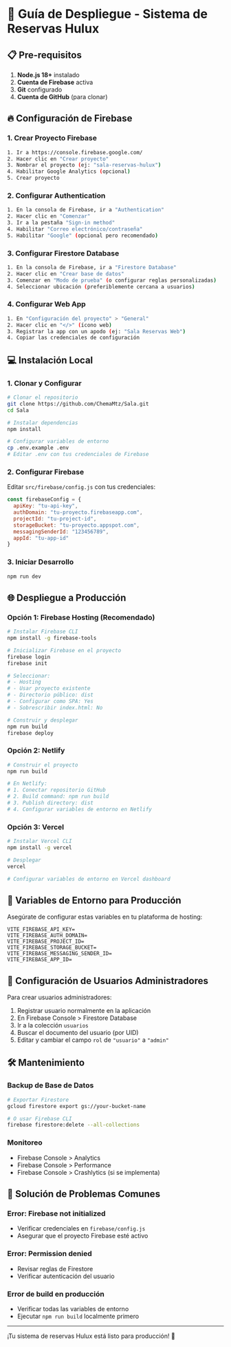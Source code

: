 # 🚀 Guía de Despliegue - Sistema de Reservas Hulux

## 📋 Pre-requisitos

1. **Node.js 18+** instalado
2. **Cuenta de Firebase** activa
3. **Git** configurado
4. **Cuenta de GitHub** (para clonar)

## 🔥 Configuración de Firebase

### 1. Crear Proyecto Firebase
```bash
1. Ir a https://console.firebase.google.com/
2. Hacer clic en "Crear proyecto"
3. Nombrar el proyecto (ej: "sala-reservas-hulux")
4. Habilitar Google Analytics (opcional)
5. Crear proyecto
```

### 2. Configurar Authentication
```bash
1. En la consola de Firebase, ir a "Authentication"
2. Hacer clic en "Comenzar"
3. Ir a la pestaña "Sign-in method"
4. Habilitar "Correo electrónico/contraseña"
5. Habilitar "Google" (opcional pero recomendado)
```

### 3. Configurar Firestore Database
```bash
1. En la consola de Firebase, ir a "Firestore Database"
2. Hacer clic en "Crear base de datos"
3. Comenzar en "Modo de prueba" (o configurar reglas personalizadas)
4. Seleccionar ubicación (preferiblemente cercana a usuarios)
```

### 4. Configurar Web App
```bash
1. En "Configuración del proyecto" > "General"
2. Hacer clic en "</>" (ícono web)
3. Registrar la app con un apodo (ej: "Sala Reservas Web")
4. Copiar las credenciales de configuración
```

## 💻 Instalación Local

### 1. Clonar y Configurar
```bash
# Clonar el repositorio
git clone https://github.com/ChemaMtz/Sala.git
cd Sala

# Instalar dependencias
npm install

# Configurar variables de entorno
cp .env.example .env
# Editar .env con tus credenciales de Firebase
```

### 2. Configurar Firebase
Editar `src/firebase/config.js` con tus credenciales:

```javascript
const firebaseConfig = {
  apiKey: "tu-api-key",
  authDomain: "tu-proyecto.firebaseapp.com",
  projectId: "tu-project-id",
  storageBucket: "tu-proyecto.appspot.com",
  messagingSenderId: "123456789",
  appId: "tu-app-id"
}
```

### 3. Iniciar Desarrollo
```bash
npm run dev
```

## 🌐 Despliegue a Producción

### Opción 1: Firebase Hosting (Recomendado)

```bash
# Instalar Firebase CLI
npm install -g firebase-tools

# Inicializar Firebase en el proyecto
firebase login
firebase init

# Seleccionar:
# - Hosting
# - Usar proyecto existente
# - Directorio público: dist
# - Configurar como SPA: Yes
# - Sobrescribir index.html: No

# Construir y desplegar
npm run build
firebase deploy
```

### Opción 2: Netlify

```bash
# Construir el proyecto
npm run build

# En Netlify:
# 1. Conectar repositorio GitHub
# 2. Build command: npm run build
# 3. Publish directory: dist
# 4. Configurar variables de entorno en Netlify
```

### Opción 3: Vercel

```bash
# Instalar Vercel CLI
npm install -g vercel

# Desplegar
vercel

# Configurar variables de entorno en Vercel dashboard
```

## 🔧 Variables de Entorno para Producción

Asegúrate de configurar estas variables en tu plataforma de hosting:

```env
VITE_FIREBASE_API_KEY=
VITE_FIREBASE_AUTH_DOMAIN=
VITE_FIREBASE_PROJECT_ID=
VITE_FIREBASE_STORAGE_BUCKET=
VITE_FIREBASE_MESSAGING_SENDER_ID=
VITE_FIREBASE_APP_ID=
```

## 👥 Configuración de Usuarios Administradores

Para crear usuarios administradores:

1. Registrar usuario normalmente en la aplicación
2. En Firebase Console > Firestore Database
3. Ir a la colección `usuarios`
4. Buscar el documento del usuario (por UID)
5. Editar y cambiar el campo `rol` de `"usuario"` a `"admin"`

## 🛠️ Mantenimiento

### Backup de Base de Datos
```bash
# Exportar Firestore
gcloud firestore export gs://your-bucket-name

# O usar Firebase CLI
firebase firestore:delete --all-collections
```

### Monitoreo
- Firebase Console > Analytics
- Firebase Console > Performance
- Firebase Console > Crashlytics (si se implementa)

## 🐛 Solución de Problemas Comunes

### Error: Firebase not initialized
- Verificar credenciales en `firebase/config.js`
- Asegurar que el proyecto Firebase esté activo

### Error: Permission denied
- Revisar reglas de Firestore
- Verificar autenticación del usuario

### Error de build en producción
- Verificar todas las variables de entorno
- Ejecutar `npm run build` localmente primero

---

¡Tu sistema de reservas Hulux está listo para producción! 🎉
